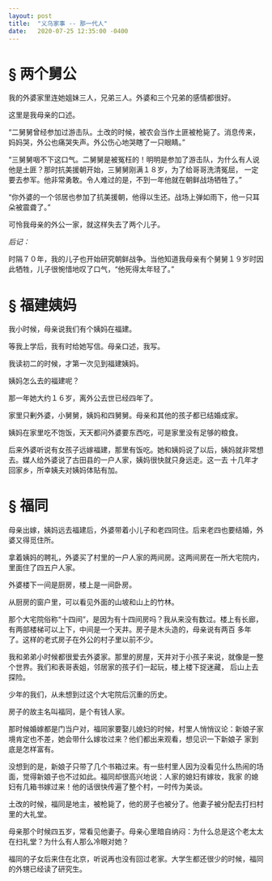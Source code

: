 ```yaml
---
layout: post
title:  "义乌家事 -- 那一代人"
date:   2020-07-25 12:35:00 -0400
---
```


# § 两个舅公

我的外婆家里连她姐妹三人，兄弟三人。外婆和三个兄弟的感情都很好。

这里是我母亲的口述。

“二舅舅曾经参加过游击队。土改的时候，被农会当作土匪被枪毙了。消息传来，妈妈哭，外公也痛哭失声。外公伤心地哭瞎了一只眼睛。”

“三舅舅咽不下这口气。二舅舅是被冤枉的！明明是参加了游击队，为什么有人说他是土匪？那时抗美援朝开始，三舅舅刚满１８岁，为了给哥哥洗清冤屈，
一定要去参军。他非常勇敢。令人难过的是，不到一年他就在朝鲜战场牺牲了。”

“你外婆的一个邻居也参加了抗美援朝，他得以生还。战场上弹如雨下，他一只耳朵被震聋了。”

可怜我母亲的外公一家，就这样失去了两个儿子。

*后记：*

时隔７０年，我的儿子也开始研究朝鲜战争。当他知道我母亲有个舅舅１９岁时因此牺牲，儿子很惋惜地叹了口气，“他死得太年轻了。”


# § 福建姨妈

我小时候，母亲说我们有个姨妈在福建。

等我上学后，我有时给她写信。母亲口述，我写。

我读初二的时候，才第一次见到福建姨妈。

姨妈怎么去的福建呢？

那一年她大约１６岁，离外公去世已经四年了。

家里只剰外婆，小舅舅，姨妈和四舅舅。母亲和其他的孩子都已结婚成家。

姨妈在家里吃不饱饭，天天都问外婆要东西吃，可是家里没有足够的粮食。

后来外婆听说有女孩子远嫁福建，那里有饭吃。她和姨妈说了以后，姨妈就非常想去。媒人给外婆说了古田县的一户人家，姨妈很快就只身远走。这一去
十几年才回家乡，所幸姨夫对姨妈体贴有加。


# § 福同

母亲出嫁，姨妈远去福建后，外婆带着小儿子和老四同住。后来老四也要结婚，外婆又得觅住所。

拿着姨妈的聘礼，外婆买了村里的一户人家的两间房。这两间房在一所大宅院内，里面住了四五户人家。

外婆楼下一间是厨房，楼上是一间卧房。

从厨房的窗户里，可以看见外面的山坡和山上的竹林。

那个大宅院俗称“十四间”，是因为有十四间房吗？我从来没有数过。楼上有长廊，有两部楼梯可以上下，中间是一个天井。房子是木头造的，母亲说有两百
多年了。这样的老式房子在外公的村子里以前不少。

我和弟弟小时候都很爱去外婆家。那里的房屋，天井对于小孩子来说，就像是一整个世界。我们和表哥表姐，邻居家的孩子们一起玩，楼上楼下捉迷藏，
后山上去探险。

少年的我们，从未想到过这个大宅院后沉重的历史。

房子的故主名叫福同，是个有钱人家。

那时候婚嫁都是门当户对，福同家要娶儿媳妇的时候，村里人悄悄议论：新娘子家境肯定也不差，她会带什么嫁妆过来？他们都出来观看，想见识一下新娘子
家到底是怎样富有。

没想到的是，新娘子只带了几个书箱过来。有一些村里人因为没看见什么热闹的场面，觉得新娘子也不过如此。福同却很高兴地说：人家的媳妇有嫁妆，我家
的媳妇有几箱书嫁过来！他的话很快传遍了整个村，一时传为美谈。

土改的时候，福同是地主，被枪毙了，他的房子也被分了。他妻子被分配去打扫村里的大礼堂。

母亲那个时候四五岁，常看见他妻子。母亲心里暗自纳闷：为什么总是这个老太太在扫礼堂？为什么有人那么冷眼对她？

福同的子女后来住在北京，听说再也没有回过老家。大学生都还很少的时候，福同的外甥已经读了研究生。


















